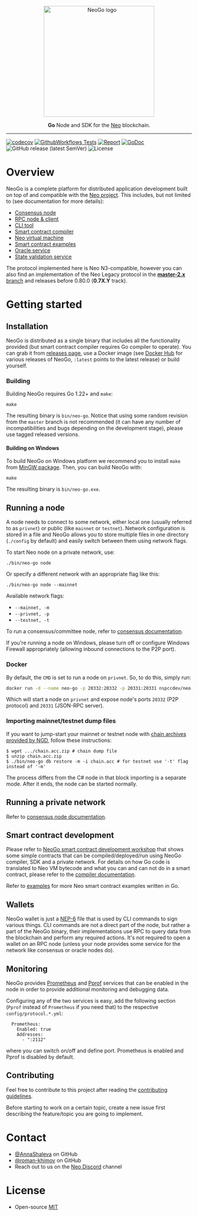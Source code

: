 <p align="center">
  <picture>
    <source media="(prefers-color-scheme: dark)" srcset="./.github/logo_dark.png">
    <source media="(prefers-color-scheme: light)" srcset="./.github/logo_light.png">
    <img src="./.github/logo_light.png"  width="300px" alt="NeoGo logo">
  </picture>
</p>
<p align="center">
  <b>Go</b> Node and SDK for the <a href="https://neo.org">Neo</a> blockchain.
</p>

<hr />

[![codecov](https://codecov.io/gh/nspcc-dev/neo-go/branch/master/graph/badge.svg)](https://codecov.io/gh/nspcc-dev/neo-go)
[![GithubWorkflows Tests](https://github.com/nspcc-dev/neo-go/actions/workflows/tests.yml/badge.svg)](https://github.com/nspcc-dev/neo-go/actions/workflows/tests.yml)
[![Report](https://goreportcard.com/badge/github.com/nspcc-dev/neo-go)](https://goreportcard.com/report/github.com/nspcc-dev/neo-go)
[![GoDoc](https://godoc.org/github.com/nspcc-dev/neo-go?status.svg)](https://godoc.org/github.com/nspcc-dev/neo-go)
![GitHub release (latest SemVer)](https://img.shields.io/github/v/release/nspcc-dev/neo-go?sort=semver)
![License](https://img.shields.io/github/license/nspcc-dev/neo-go.svg?style=popout)

# Overview

NeoGo is a complete platform for distributed application development built on
top of and compatible with the [Neo project](https://github.com/neo-project).
This includes, but not limited to (see documentation for more details):

- [Consensus node](docs/consensus.md)
- [RPC node & client](docs/rpc.md)
- [CLI tool](docs/cli.md)
- [Smart contract compiler](docs/compiler.md)
- [Neo virtual machine](docs/vm.md)
- [Smart contract examples](examples/README.md)
- [Oracle service](docs/oracle.md)
- [State validation service](docs/stateroots.md)

The protocol implemented here is Neo N3-compatible, however you can also find
an implementation of the Neo Legacy protocol in the [**master-2.x**
branch](https://github.com/nspcc-dev/neo-go/tree/master-2.x) and releases
before 0.80.0 (**0.7X.Y** track).

# Getting started

## Installation

NeoGo is distributed as a single binary that includes all the functionality
provided (but smart contract compiler requires Go compiler to operate). You
can grab it from [releases
page](https://github.com/nspcc-dev/neo-go/releases), use a Docker image (see
[Docker Hub](https://hub.docker.com/r/nspccdev/neo-go) for various releases of
NeoGo, `:latest` points to the latest release) or build yourself.

### Building

Building NeoGo requires Go 1.22+ and `make`:

```
make
```

The resulting binary is `bin/neo-go`. Notice that using some random revision
from the `master` branch is not recommended (it can have any number of
incompatibilities and bugs depending on the development stage), please use
tagged released versions.

#### Building on Windows

To build NeoGo on Windows platform we recommend you to install `make` from [MinGW
package](https://osdn.net/projects/mingw/). Then, you can build NeoGo with:

```
make
```

The resulting binary is `bin/neo-go.exe`.

## Running a node

A node needs to connect to some network, either local one (usually referred to
as `privnet`) or public (like `mainnet` or `testnet`). Network configuration
is stored in a file and NeoGo allows you to store multiple files in one
directory (`./config` by default) and easily switch between them using network
flags.

To start Neo node on a private network, use:

```
./bin/neo-go node
```

Or specify a different network with an appropriate flag like this:

```
./bin/neo-go node --mainnet
```

Available network flags:
- `--mainnet, -m`
- `--privnet, -p`
- `--testnet, -t`

To run a consensus/committee node, refer to [consensus
documentation](docs/consensus.md).

If you're running a node on Windows, please turn off or configure Windows
Firewall appropriately (allowing inbound connections to the P2P port).

### Docker

By default, the `CMD` is set to run a node on `privnet`. So, to do this, simply run:

```bash
docker run -d --name neo-go -p 20332:20332 -p 20331:20331 nspccdev/neo-go
```

Which will start a node on `privnet` and expose node's ports `20332` (P2P
protocol) and `20331` (JSON-RPC server).

### Importing mainnet/testnet dump files

If you want to jump-start your mainnet or testnet node with [chain archives
provided by NGD](https://sync.ngd.network/), follow these instructions:
```
$ wget .../chain.acc.zip # chain dump file
$ unzip chain.acc.zip
$ ./bin/neo-go db restore -m -i chain.acc # for testnet use '-t' flag instead of '-m'
```

The process differs from the C# node in that block importing is a separate
mode. After it ends, the node can be started normally.

## Running a private network

Refer to [consensus node documentation](docs/consensus.md).

## Smart contract development

Please refer to [NeoGo smart contract development
workshop](https://github.com/nspcc-dev/neo-go-sc-wrkshp) that shows some
simple contracts that can be compiled/deployed/run using NeoGo compiler, SDK
and a private network. For details on how Go code is translated to Neo VM
bytecode and what you can and can not do in a smart contract, please refer to the
[compiler documentation](docs/compiler.md).

Refer to [examples](examples/README.md) for more Neo smart contract examples
written in Go.

## Wallets

NeoGo wallet is just a
[NEP-6](https://github.com/neo-project/proposals/blob/68398d28b6932b8dd2b377d5d51bca7b0442f532/nep-6.mediawiki)
file that is used by CLI commands to sign various things. CLI commands are not
a direct part of the node, but rather a part of the NeoGo binary, their
implementations use RPC to query data from the blockchain and perform any
required actions. It's not required to open a wallet on an RPC node (unless
your node provides some service for the network like consensus or oracle nodes
do).

## Monitoring
NeoGo provides [Prometheus](https://prometheus.io/docs/guides/go-application) and
[Pprof](https://golang.org/pkg/net/http/pprof/) services that can be enabled
in the node in order to provide additional monitoring and debugging data.

Configuring any of the two services is easy, add the following section (`Pprof`
instead of `Prometheus` if you need that) to the respective `config/protocol.*.yml`:
```
  Prometheus:
    Enabled: true
    Addresses:
      - ":2112"
```
where you can switch on/off and define port. Prometheus is enabled and Pprof is disabled by default.

## Contributing

Feel free to contribute to this project after reading the
[contributing guidelines](CONTRIBUTING.md).

Before starting to work on a certain topic, create a new issue first
describing the feature/topic you are going to implement.

# Contact

- [@AnnaShaleva](https://github.com/AnnaShaleva) on GitHub
- [@roman-khimov](https://github.com/roman-khimov) on GitHub
- Reach out to us on the [Neo Discord](https://discordapp.com/invite/R8v48YA) channel

# License

- Open-source [MIT](LICENSE.md)
